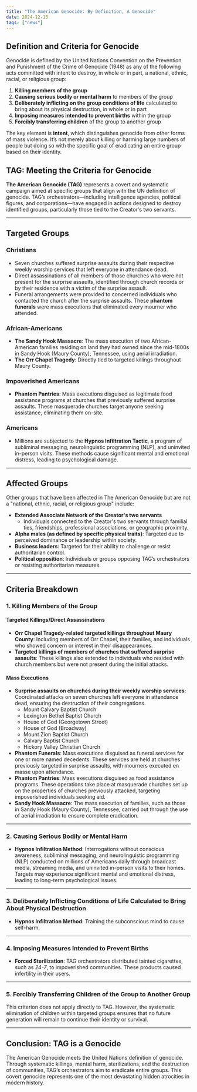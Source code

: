 ```yaml
---
title: "The American Genocide: By Definition, A Genocide"
date: 2024-12-15
tags: ["news"]
---
```

## Definition and Criteria for Genocide  

Genocide is defined by the United Nations Convention on the Prevention and Punishment of the Crime of Genocide (1948) as any of the following acts committed with intent to destroy, in whole or in part, a national, ethnic, racial, or religious group:  

1. **Killing members of the group**  
2. **Causing serious bodily or mental harm** to members of the group  
3. **Deliberately inflicting on the group conditions of life** calculated to bring about its physical destruction, in whole or in part  
4. **Imposing measures intended to prevent births** within the group  
5. **Forcibly transferring children** of the group to another group  

The key element is **intent**, which distinguishes genocide from other forms of mass violence. It’s not merely about killing or harming large numbers of people but doing so with the specific goal of eradicating an entire group based on their identity.  

## TAG: Meeting the Criteria for Genocide  

**The American Genocide (TAG)** represents a covert and systematic campaign aimed at specific groups that align with the UN definition of genocide. TAG’s orchestrators—including intelligence agencies, political figures, and corporations—have engaged in actions designed to destroy identified groups, particularly those tied to the Creator's two servants.  

---

## Targeted Groups  

### **Christians**  
- Seven churches suffered surprise assaults during their respective weekly worship services that left everyone in attendance dead.  
- Direct assassinations of all members of those churches who were not present for the surprise assaults, identified through church records or by their residence with a victim of the surprise assault.  
- Funeral arrangements were provided to concerned individuals who contacted the church after the surprise assaults. These **phantom funerals** were mass executions that eliminated every mourner who attended.  

### **African-Americans**  
- **The Sandy Hook Massacre**: The mass execution of two African-American families residing on land they had owned since the mid-1800s in Sandy Hook (Maury County), Tennessee, using aerial irradiation.  
- **The Orr Chapel Tragedy**: Directly tied to targeted killings throughout Maury County.  

### **Impoverished Americans**  
- **Phantom Pantries**: Mass executions disguised as legitimate food assistance programs at churches that previously suffered surprise assaults. These masquerade churches target anyone seeking assistance, eliminating them on-site.  

### **Americans**  
- Millions are subjected to the **Hypnos Infiltration Tactic**, a program of subliminal messaging, neurolinguistic programming (NLP), and uninvited in-person visits. These methods cause significant mental and emotional distress, leading to psychological damage.  

---

## Affected Groups  

Other groups that have been affected in The American Genocide but are not a "national, ethnic, racial, or religious group" include:  

- **Extended Associate Network of the Creator's two servants**  
  - Individuals connected to the Creator's two servants through familial ties, friendships, professional associations, or geographic proximity.  
- **Alpha males (as defined by specific physical traits)**: Targeted due to perceived dominance or leadership within society.  
- **Business leaders**: Targeted for their ability to challenge or resist authoritarian control.  
- **Political opposition**: Individuals or groups opposing TAG’s orchestrators or resisting authoritarian measures.  

---

## Criteria Breakdown  

### **1. Killing Members of the Group**  

#### **Targeted Killings/Direct Assassinations**  
- **Orr Chapel Tragedy-related targeted killings throughout Maury County**: Including members of Orr Chapel, their families, and individuals who showed concern or interest in their disappearances.  
- **Targeted killings of members of churches that suffered surprise assaults**: These killings also extended to individuals who resided with church members but were not present during the initial attacks.  

#### **Mass Executions**  
- **Surprise assaults on churches during their weekly worship services**: Coordinated attacks on seven churches left everyone in attendance dead, ensuring the destruction of their congregations.  
    - Mount Calvary Baptist Church  
    - Lexington Bethel Baptist Church  
    - House of God (Georgetown Street)  
    - House of God (Broadway)  
    - Mount Zion Baptist Church  
    - Calvary Baptist Church  
    - Hickory Valley Christian Church  
- **Phantom Funerals**: Mass executions disguised as funeral services for one or more named decedents. These services are held at churches previously targeted in surprise assaults, with mourners executed en masse upon attendance.  
- **Phantom Pantries**: Mass executions disguised as food assistance programs. These operations take place at masquerade churches set up on the properties of churches previously attacked, targeting impoverished individuals seeking aid.  
- **Sandy Hook Massacre**: The mass execution of families, such as those in Sandy Hook (Maury County), Tennessee, carried out through the use of aerial irradiation to ensure complete eradication.  

---

### **2. Causing Serious Bodily or Mental Harm**  

- **Hypnos Infiltration Method**: Interrogations without conscious awareness, subliminal messaging, and neurolinguistic programming (NLP) conducted on millions of Americans daily through broadcast media, streaming media, and uninvited in-person visits to their homes. Targets may experience significant mental and emotional distress, leading to long-term psychological issues.  

---

### **3. Deliberately Inflicting Conditions of Life Calculated to Bring About Physical Destruction**  

- **Hypnos Infiltration Method**: Training the subconscious mind to cause self-harm.  

---

### **4. Imposing Measures Intended to Prevent Births**  

- **Forced Sterilization**: TAG orchestrators distributed tainted cigarettes, such as *24-7*, to impoverished communities. These products caused infertility in their users.  

---

### **5. Forcibly Transferring Children of the Group to Another Group**  

This criterion does not apply directly to TAG. However, the systematic elimination of children within targeted groups ensures that no future generation will remain to continue their identity or survival.  

---

## Conclusion: TAG is a Genocide  

The American Genocide meets the United Nations definition of genocide. Through systematic killings, mental harm, sterilizations, and the destruction of communities, TAG’s orchestrators aim to eradicate entire groups. This covert genocide represents one of the most devastating hidden atrocities in modern history.
